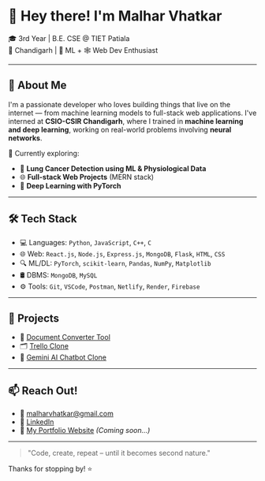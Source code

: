 # 👋 Hey there! I'm Malhar Vhatkar

🎓 3rd Year | B.E. CSE @ TIET Patiala  
📍 Chandigarh | 🧠 ML + 🕸️ Web Dev Enthusiast

---

## 🚀 About Me

I'm a passionate developer who loves building things that live on the internet — from machine learning models to full-stack web applications. I've interned at **CSIO-CSIR Chandigarh**, where I trained in **machine learning and deep learning**, working on real-world problems involving **neural networks**.

🔭 Currently exploring:
- 🧬 **Lung Cancer Detection using ML & Physiological Data**
- 🌐 **Full-stack Web Projects** (MERN stack)
- 🧠 **Deep Learning with PyTorch**

---

## 🛠️ Tech Stack

- 💻 Languages: `Python`, `JavaScript`, `C++`, `C`
- 🌐 Web: `React.js`, `Node.js`, `Express.js`, `MongoDB`, `Flask`, `HTML`, `CSS`
- 🔍 ML/DL: `PyTorch`, `scikit-learn`, `Pandas`, `NumPy`, `Matplotlib`
- 🛢️ DBMS: `MongoDB`, `MySQL`
- ⚙️ Tools: `Git`, `VSCode`, `Postman`, `Netlify`, `Render`, `Firebase`

---

## 📌 Projects

- 🔄 [Document Converter Tool](https://github.com/MalharVhatkar/document-conv)
- 🗂️ [Trello Clone](https://github.com/MalharVhatkar/clone-Trello)
- 🤖 [Gemini AI Chatbot Clone](https://github.com/MalharVhatkar/Gemini-Clone)

---

## 📫 Reach Out!

- 📧 malharvhatkar@gmail.com  
- 💼 [LinkedIn](https://www.linkedin.com/in/malharvhatkar/)  
- 🧠 [My Portfolio Website](#) *(Coming soon...)*

---

> "Code, create, repeat – until it becomes second nature."

Thanks for stopping by! ⭐️
